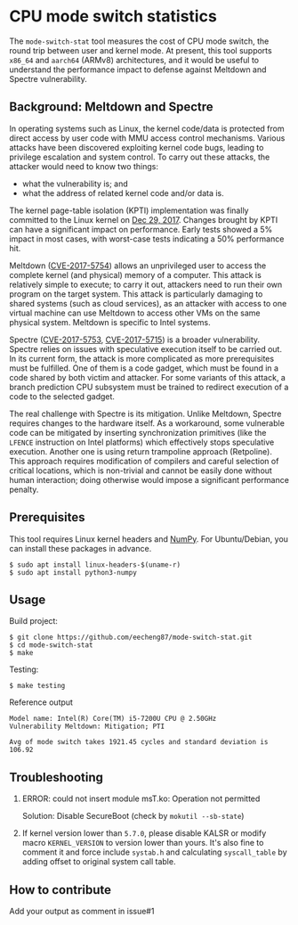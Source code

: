 # CPU mode switch statistics

The `mode-switch-stat` tool measures the cost of CPU mode switch, the round
trip between user and kernel mode. At present, this tool supports `x86_64` and `aarch64` (ARMv8) architectures, and it would be useful to understand the performance impact
to defense against Meltdown and Spectre vulnerability.

## Background: Meltdown and Spectre

In operating systems such as Linux,  the kernel code/data is protected from
direct access by user code with MMU access control mechanisms. Various attacks
have been discovered exploiting kernel code bugs, leading to privilege
escalation and system control. To carry out these attacks, the attacker would
need to know two things:
* what the vulnerability is; and
* what the address of related kernel code and/or data is.

The kernel page-table isolation (KPTI) implementation was finally committed to
the Linux kernel on [Dec 29, 2017](https://git.kernel.org/pub/scm/linux/kernel/git/torvalds/linux.git/commit/?id=5aa90a84589282b87666f92b6c3c917c8080a9bf).
Changes brought by KPTI can have a significant impact on performance. Early
tests showed a 5% impact in most cases, with worst-case tests indicating a 50%
performance hit.

Meltdown ([CVE-2017-5754](https://cve.mitre.org/cgi-bin/cvename.cgi?name=CVE-2017-5754))
allows an unprivileged user to access the complete kernel (and physical) memory
of a computer. This attack is relatively simple to execute; to carry it out,
attackers need to run their own program on the target system. This attack is
particularly damaging to shared systems (such as cloud services), as an
attacker with access to one virtual machine can use Meltdown to access other
VMs on the same physical system. Meltdown is specific to Intel systems.

Spectre ([CVE-2017-5753](https://cve.mitre.org/cgi-bin/cvename.cgi?name=CVE-2017-5753),
[CVE-2017-5715](https://cve.mitre.org/cgi-bin/cvename.cgi?name=CVE-2017-5715))
is a broader vulnerability. Spectre relies on issues with speculative execution
itself to be carried out. In its current form, the attack is more complicated
as more prerequisites must be fulfilled. One of them is a code gadget, which
must be found in a code shared by both victim and attacker. For some variants
of this attack, a branch prediction CPU subsystem must be trained to redirect
execution of a code to the selected gadget.

The real challenge with Spectre is its mitigation. Unlike Meltdown, Spectre
requires changes to the hardware itself. As a workaround, some vulnerable code
can be mitigated by inserting synchronization primitives (like the `LFENCE`
instruction on Intel platforms) which effectively stops speculative execution.
Another one is using return trampoline approach (Retpoline). This approach
requires modification of compilers and careful selection of critical locations,
which is non-trivial and cannot be easily done without human interaction; doing
otherwise would impose a significant performance penalty.

## Prerequisites

This tool requires Linux kernel headers and [NumPy](https://numpy.org/).
For Ubuntu/Debian, you can install these packages in advance.
```shell
$ sudo apt install linux-headers-$(uname-r)
$ sudo apt install python3-numpy
```

## Usage

Build project:
```shell
$ git clone https://github.com/eecheng87/mode-switch-stat.git
$ cd mode-switch-stat
$ make
```

Testing:
```shell
$ make testing
```

Reference output
```
Model name: Intel(R) Core(TM) i5-7200U CPU @ 2.50GHz
Vulnerability Meltdown: Mitigation; PTI

Avg of mode switch takes 1921.45 cycles and standard deviation is 106.92
```

## Troubleshooting
1. ERROR: could not insert module msT.ko: Operation not permitted

    Solution: Disable SecureBoot (check by `mokutil --sb-state`)

2. If kernel version lower than `5.7.0`, please disable KALSR or modify macro `KERNEL_VERSION` to version lower than yours. It's also fine to comment it and force include `systab.h` and calculating `syscall_table`  by adding offset to original system call table.


## How to contribute
Add your output as comment in issue#1
